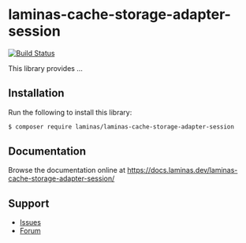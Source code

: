 # laminas-cache-storage-adapter-session

[![Build Status](https://github.com/laminas/laminas-cache-storage-adapter-session/workflows/Continuous%20Integration/badge.svg)](https://github.com/laminas/laminas-cache-storage-adapter-session/actions?query=workflow%3A"Continuous+Integration")

This library provides …

## Installation

Run the following to install this library:

```bash
$ composer require laminas/laminas-cache-storage-adapter-session
```

## Documentation

Browse the documentation online at https://docs.laminas.dev/laminas-cache-storage-adapter-session/

## Support

* [Issues](https://github.com/laminas/laminas-cache-storage-adapter-session/issues/)
* [Forum](https://discourse.laminas.dev/)
